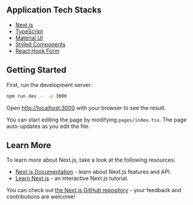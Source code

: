 ## Application Tech Stacks

- [Next.js](https://nextjs.org/docs)
- [TypeScript](https://www.typescriptlang.org/)
- [Material UI](https://mui.com/)
- [Styled Components](https://styled-components.com/)
- [React Hook Form](https://react-hook-form.com/)

## Getting Started

First, run the development server:

```bash
npm run dev -- -p 3000
```

Open [http://localhost:3000](http://localhost:3000) with your browser to see the result.

You can start editing the page by modifying `pages/index.tsx`. The page auto-updates as you edit the file.

## Learn More

To learn more about Next.js, take a look at the following resources:

- [Next.js Documentation](https://nextjs.org/docs) - learn about Next.js features and API.
- [Learn Next.js](https://nextjs.org/learn) - an interactive Next.js tutorial.

You can check out [the Next.js GitHub repository](https://github.com/vercel/next.js/) - your feedback and contributions are welcome!
